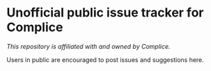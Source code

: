# Unofficial public issue tracker for Complice

*This repository is affiliated with and owned by Complice.*

Users in public are encouraged to post issues and suggestions here.
